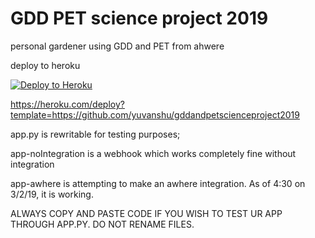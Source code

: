 # GDD PET science project 2019

personal gardener using GDD and PET from ahwere

deploy to heroku 

[![Deploy to Heroku](https://www.herokucdn.com/deploy/button.svg)](https://heroku.com/deploy)

https://heroku.com/deploy?template=https://github.com/yuvanshu/gddandpetscienceproject2019


app.py is rewritable for testing purposes; 

app-noIntegration is a webhook which works completely fine without integration

app-awhere is attempting to make an awhere integration. As of 4:30 on 3/2/19, it is working.

ALWAYS COPY AND PASTE CODE IF YOU WISH TO TEST UR APP THROUGH APP.PY. DO NOT RENAME FILES.
